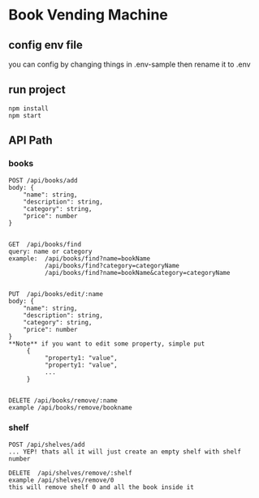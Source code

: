 # Book Vending Machine

## config env file

you can config by changing things in .env-sample then rename it to .env

## run project

```
npm install
npm start
```

## API Path

### books

```
POST /api/books/add
body: {
    "name": string,
    "description": string,
    "category": string,
    "price": number
}


GET  /api/books/find
query: name or category
example:  /api/books/find?name=bookName
          /api/books/find?category=categoryName
          /api/books/find?name=bookName&category=categoryName


PUT  /api/books/edit/:name
body: {
    "name": string,
    "description": string,
    "category": string,
    "price": number
}
**Note** if you want to edit some property, simple put
     {
          "property1: "value",
          "property1: "value",
          ...
     }


DELETE /api/books/remove/:name
example /api/books/remove/bookname
```

### shelf

```
POST /api/shelves/add
... YEP! thats all it will just create an empty shelf with shelf number

DELETE  /api/shelves/remove/:shelf
example /api/shelves/remove/0
this will remove shelf 0 and all the book inside it
```